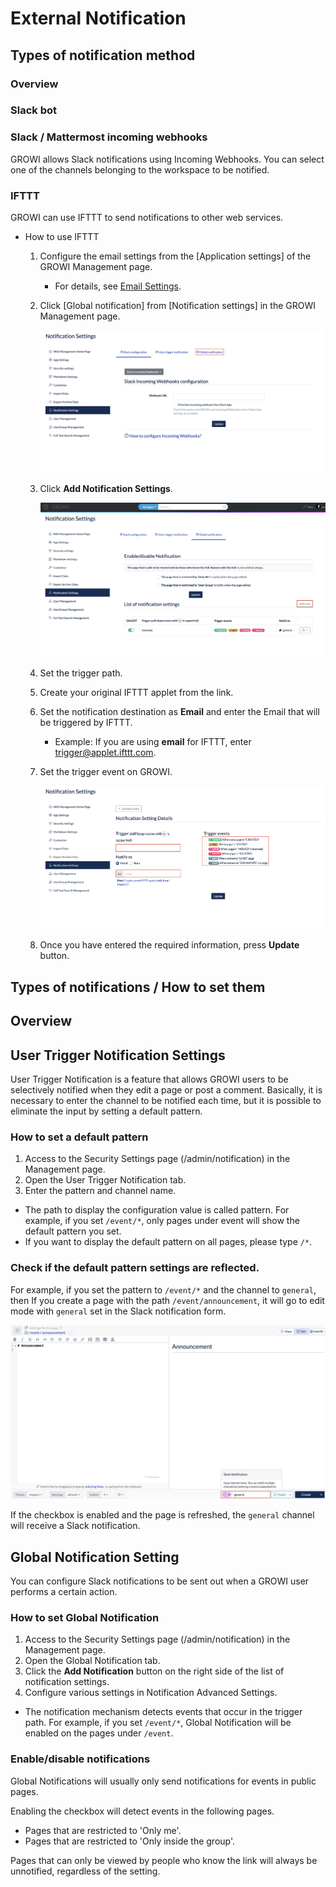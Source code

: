 # External Notification

<!-- TODO: GW-5372 「Slack/Mattermost への通知」の内容を適切なタイトルの下に移動させる -->

## Types of notification method

### Overview

### Slack bot

### Slack / Mattermost incoming webhooks

GROWI allows Slack notifications using Incoming Webhooks.
You can select one of the channels belonging to the workspace to be notified.

### IFTTT

GROWI can use IFTTT to send notifications to other web services.

- How to use IFTTT

  1. Configure the email settings from the [Application settings] of the GROWI Management page.
     - For details, see [Email Settings](en/admin-guide/management-cookbook/app-settings.html#email-settings-tbd).
  1. Click [Global notification] from [Notification settings] in the GROWI Management page.

     ![ifttt-global-notification-introduction](./images/ifttt-global-notification-introduction.png)

  1. Click **Add Notification Settings**.

     ![ifttt-global-notification-addition](./images/ifttt-global-notification-addition.png)

  1. Set the trigger path.
  1. Create your original IFTTT applet from the link.
  1. Set the notification destination as **Email** and enter the Email that will be triggered by IFTTT.
     - Example: If you are using **email** for IFTTT, enter trigger@applet.ifttt.com.
  1. Set the trigger event on GROWI.

     ![ifttt-global-notification-detail-settings](./images/ifttt-global-notification-detail-settings.png)

  1. Once you have entered the required information, press **Update** button.

## Types of notifications / How to set them

## Overview

## User Trigger Notification Settings

User Trigger Notification is a feature that allows GROWI users to be selectively notified when they edit a page or post a comment.
Basically, it is necessary to enter the channel to be notified each time, but it is possible to eliminate the input by setting a default pattern.

### How to set a default pattern

1. Access to the Security Settings page (/admin/notification) in the Management page.
1. Open the User Trigger Notification tab.
1. Enter the pattern and channel name.

- The path to display the configuration value is called pattern. For example, if you set `/event/*`, only pages under event will show the default pattern you set.
- If you want to display the default pattern on all pages, please type `/*`.

### Check if the default pattern settings are reflected.

For example, if you set the pattern to `/event/*` and the channel to `general`, then
If you create a page with the path `/event/announcement`, it will go to edit mode with `general` set in the Slack notification form.

![slack2](./images/slack2.png)

If the checkbox is enabled and the page is refreshed, the `general` channel will receive a Slack notification.

## Global Notification Setting

You can configure Slack notifications to be sent out when a GROWI user performs a certain action.

### How to set Global Notification

1. Access to the Security Settings page (/admin/notification) in the Management page.
1. Open the Global Notification tab.
1. Click the **Add Notification** button on the right side of the list of notification settings.
1. Configure various settings in Notification Advanced Settings.

- The notification mechanism detects events that occur in the trigger path.
  For example, if you set `/event/*`, Global Notification will be enabled on the pages under `/event`.

### Enable/disable notifications

Global Notifications will usually only send notifications for events in public pages.

Enabling the checkbox will detect events in the following pages.

- Pages that are restricted to 'Only me'.
- Pages that are restricted to 'Only inside the group'.

Pages that can only be viewed by people who know the link will always be unnotified, regardless of the setting.
